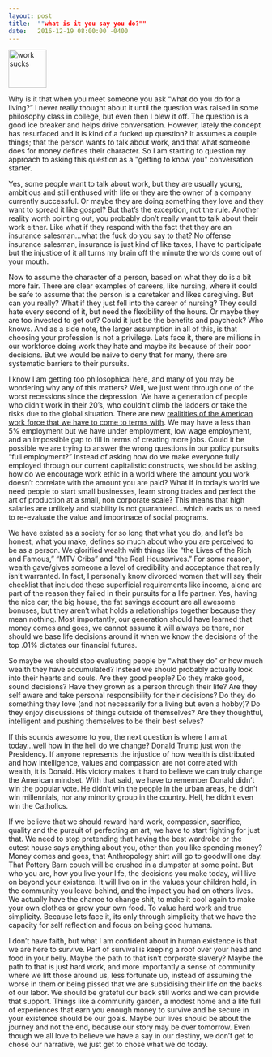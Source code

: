 ```yaml
---
layout: post
title:  ""what is it you say you do?""
date:   2016-12-19 08:00:00 -0400
---
```


<a data-flickr-embed="true"  href="https://www.flickr.com/photos/145915257@N08/31755332715/in/dateposted-public/" title="work sucks"><img src="https://c4.staticflickr.com/1/677/31755332715_ebb2a95f1e_s.jpg" width="75" height="75" alt="work sucks"></a><script async src="//embedr.flickr.com/assets/client-code.js" charset="utf-8"></script>

Why is it that when you meet someone you ask “what do you do for a living?” I never really thought about it until the question was raised in some philosophy class in college, but even then I blew it off. The question is a good ice breaker and helps drive conversation. However, lately the concept has resurfaced and it is kind of a fucked up question? It assumes a couple things; that the person wants to talk about work, and that what someone does for money defines their character. So I am starting to question my approach to asking this question as a "getting to know you" conversation starter. 

Yes, some people want to talk about work, but they are usually young, ambitious and still enthused with life or they are the owner of a company currently successful. Or maybe they are doing something they love and they want to spread it like gospel? But that’s the exception, not the rule. Another reality worth pointing out, you probably don’t really want to talk about their work either. Like what if they respond with the fact that they are an insurance salesman...what the fuck do you say to that? No offense insurance salesman, insurance is just kind of like taxes, I have to participate but the injustice of it all turns my brain off the minute the words come out of your mouth.

Now to assume the character of a person, based on what they do is a bit more fair. There are clear examples of careers, like nursing, where it could be safe to assume that the person is a caretaker and likes caregiving. But can you really? What if they just fell into the career of nursing? They could hate every second of it, but need the flexibility of the hours. Or maybe they are too invested to get out? Could it just be the benefits and paycheck?  Who knows.  And as a side note, the larger assumption in all of this, is that choosing your profession is not a privilege. Lets face it, there are millions in our workforce doing work they hate and maybe its because of their poor decisions. But we would be naive to deny that for many, there are systematic barriers to their pursuits.

I know I am getting too philosophical here, and many of you may be wondering why any of this matters?  Well, we just went through one of the worst recessions since the depression. We have a generation of people who didn’t work in their 20’s, who couldn’t climb the ladders or take the risks due to the global situation. There are new [realitities of the American work force that we have to come to terms with](https://aeon.co/essays/what-if-jobs-are-not-the-solution-but-the-problem). We may have a less than 5% employment but we have under employment, low wage employment, and an impossible gap to fill in terms of creating more jobs. Could it be possible we are trying to answer the wrong questions in our policy pursuits “full employment?” Instead of asking how do we make everyone fully employed through our current capitalistic constructs, we should be asking, how do we encourage work ethic in a world where the amount you work doesn’t correlate with the amount you are paid? What if in today’s world we need people to start small businesses, learn strong trades and perfect the art of production at a small, non corporate scale? This means that high salaries are unlikely and stability is not guaranteed...which leads us to need to re-evaluate the value and importnace of social programs.

We have existed as a society for so long that what you do, and let’s be honest, what you make, defines so much about who you are perceived to be as a person. We glorified wealth with things like “the Lives of the Rich and Famous,” “MTV Cribs” and “the Real Housewives.” For some reason, wealth gave/gives someone a level of credibility and acceptance that really isn’t warranted.  In fact, I personally know divorced women that will say their checklist that included these superficial requirements like income, alone are part of the reason they failed in their pursuits for a life partner. Yes, having the nice car, the big house, the fat savings account are all awesome bonuses, but they aren’t what holds a relationships together because they mean nothing. Most importantly, our generation should have learned that money comes and goes, we cannot assume it will always be there, nor should we base life decisions around it when we know the decisions of the top .01% dictates our financial futures.

So maybe we should stop evaluating people by “what they do” or how much wealth they have accumulated? Instead we should probably actually look into their hearts and souls. Are they good people? Do they make good, sound decisions? Have they grown as a person through their life? Are they self aware and take personal responsibility for their decisions? Do they do something they love (and not necessarily for a living but even a hobby)? Do they enjoy discussions of things outside of themselves? Are they thoughtful, intelligent and pushing themselves to be their best selves?

If this sounds awesome to you, the next question is where I am at today...well how in the hell do we change?  Donald Trump just won the Presidency. If anyone represents the injustice of how wealth is distributed and how intelligence, values and compassion are not correlated with wealth, it is Donald. His victory makes it hard to believe we can truly change the American mindset. With that said, we have to remember Donald didn’t win the popular vote. He didn’t win the people in the urban areas, he didn’t win millennials, nor any minority group in the country. Hell, he didn’t even win the Catholics.

If we believe that we should reward hard work, compassion, sacrifice, quality and the pursuit of perfecting an art, we have to start fighting for just that. We need to stop pretending that having the best wardrobe or the cutest house says anything about you, other than you like spending money? Money comes and goes, that Anthropology shirt will go to goodwill one day. That Pottery Barn couch will be crushed in a dumpster at some point. But who you are, how you live your life, the decisions you make today, will live on beyond your existence. It will live on in the values your children hold, in the community you leave behind, and the impact you had on others lives. We actually have the chance to change shit, to make it cool again to make your own clothes or grow your own food. To value hard work and true simplicity. Because lets face it, its only through simplicity that we have the capacity for self reflection and focus on being good humans. 

I don’t have faith, but what I am confident about in human existence is that we are here to survive. Part of survival is keeping a roof over your head and food in your belly. Maybe the path to that isn’t corporate slavery? Maybe the path to that is just hard work, and more importantly a sense of community where we lift those around us, less fortunate up, instead of assuming the worse in them or being pissed that we are subsidising their life on the backs of our labor. We should be grateful our back still works and we can provide that support. Things like a community garden, a modest home and a life full of experiences that earn you enough money to survive and be secure in your existence should be our goals. Maybe our lives should be about the journey and not the end, because our story may be over tomorrow.  Even though we all love to believe we have a say in our destiny, we don’t get to chose our narrative, we just get to chose what we do today.
